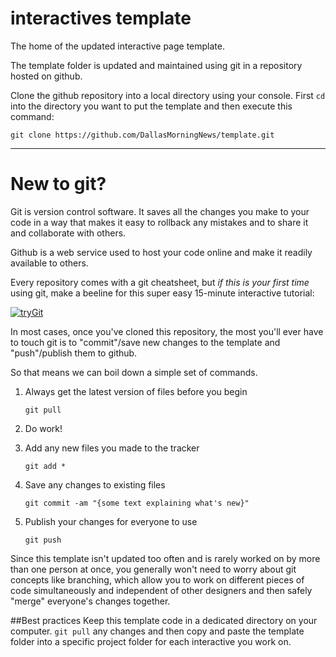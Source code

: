 interactives template
========

The home of the updated interactive page template.

The template folder is updated and maintained using git in a repository hosted on github.

Clone the github repository into a local directory using your console. First `cd` into the directory you want to put the template and then execute this command:

```
git clone https://github.com/DallasMorningNews/template.git
```



---
New to git?
=============

Git is version control software. It saves all the changes you make to your code in a way that makes it easy to rollback any mistakes and to share it and collaborate with others.

Github is a web service used to host your code online and make it readily available to others.

Every repository comes with a git cheatsheet, but *if this is your first time* using git, make a beeline for this super easy 15-minute interactive tutorial:

[![tryGit](https://d13jv82ekraqyq.cloudfront.net/assets/logo-course-f033bf74071abfec91179a25ddb7ba6c.gif)](https://try.github.io/levels/1/challenges/1)

In most cases, once you've cloned this repository, the most you'll ever have to touch git is to "commit"/save new changes to the template and "push"/publish them to github.

So that means we can boil down a simple set of commands.

1. Always get the latest version of files before you begin

    `git pull` 

2. Do work!

3. Add any new files you made to the tracker 
    
     `git add * `

4. Save any changes to existing files

    `git commit -am "{some text explaining what's new}" `

5. Publish your changes for everyone to use

    `git push`


Since this template isn't updated too often and is rarely worked on by more than one person at once, you generally won't need to worry about git concepts like branching, which allow you to work on different pieces of code simultaneously and independent of other designers and then safely "merge" everyone's changes together.

##Best practices
Keep this template code in a dedicated directory on your computer. `git pull` any changes and then copy and paste the template folder into a specific project folder for each interactive you work on.


